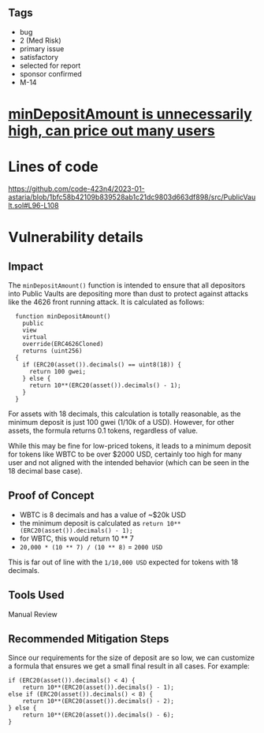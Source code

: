 ## Tags

- bug
- 2 (Med Risk)
- primary issue
- satisfactory
- selected for report
- sponsor confirmed
- M-14

# [minDepositAmount is unnecessarily high, can price out many users](https://github.com/code-423n4/2023-01-astaria-findings/issues/367) 

# Lines of code

https://github.com/code-423n4/2023-01-astaria/blob/1bfc58b42109b839528ab1c21dc9803d663df898/src/PublicVault.sol#L96-L108


# Vulnerability details

## Impact
The `minDepositAmount()` function is intended to ensure that all depositors into Public Vaults are depositing more than dust to protect against attacks like the 4626 front running attack. It is calculated as follows:

```
  function minDepositAmount()
    public
    view
    virtual
    override(ERC4626Cloned)
    returns (uint256)
  {
    if (ERC20(asset()).decimals() == uint8(18)) {
      return 100 gwei;
    } else {
      return 10**(ERC20(asset()).decimals() - 1);
    }
  }
```
For assets with 18 decimals, this calculation is totally reasonable, as the minimum deposit is just 100 gwei (1/10k of a USD). However, for other assets, the formula returns 0.1 tokens, regardless of value.

While this may be fine for low-priced tokens, it leads to a minimum deposit for tokens like WBTC to be over $2000 USD, certainly too high for many user and not aligned with the intended behavior (which can be seen in the 18 decimal base case).

## Proof of Concept

- WBTC is 8 decimals and has a value of ~$20k USD
- the minimum deposit is calculated as `return 10**(ERC20(asset()).decimals() - 1);`
- for WBTC, this would return 10 ** 7
- `20,000 * (10 ** 7) / (10 ** 8)` = `2000 USD`

This is far out of line with the `1/10,000 USD` expected for tokens with 18 decimals.

## Tools Used

Manual Review

## Recommended Mitigation Steps

Since our requirements for the size of deposit are so low, we can customize a formula that ensures we get a small final result in all cases. For example:

```
if (ERC20(asset()).decimals() < 4) {
    return 10**(ERC20(asset()).decimals() - 1);
else if (ERC20(asset()).decimals() < 8) {
    return 10**(ERC20(asset()).decimals() - 2);
} else {
    return 10**(ERC20(asset()).decimals() - 6);
}
```